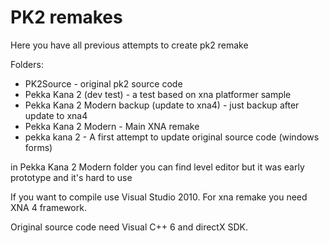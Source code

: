 PK2 remakes
==========
Here you have all previous attempts to create pk2 remake

Folders:
* PK2Source - original pk2 source code
* Pekka Kana 2 (dev test) - a test based on xna platformer sample
* Pekka Kana 2 Modern backup (update to xna4) - just backup after update to xna4
* Pekka Kana 2 Modern - Main XNA remake
* pekka kana 2 - A first attempt to update original source code (windows forms)

in Pekka Kana 2 Modern folder you can find level editor but it was early prototype and it's hard to use

If you want to compile use Visual Studio 2010. For xna remake you need XNA 4 framework.

Original source code need Visual C++ 6 and directX SDK.
